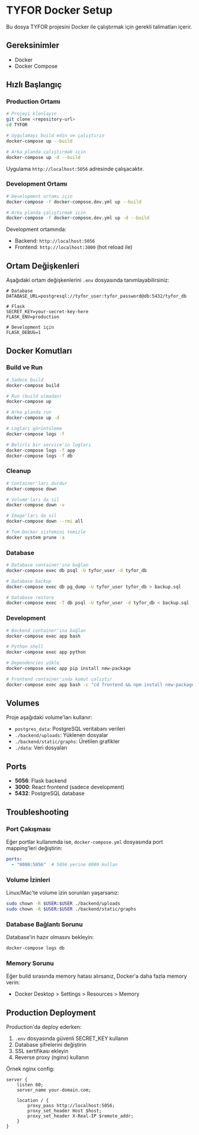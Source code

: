 # TYFOR Docker Setup

Bu dosya TYFOR projesini Docker ile çalıştırmak için gerekli talimatları içerir.

## Gereksinimler

- Docker
- Docker Compose

## Hızlı Başlangıç

### Production Ortamı

```bash
# Projeyi klonlayın
git clone <repository-url>
cd TYFOR

# Uygulamayı build edin ve çalıştırın
docker-compose up --build

# Arka planda çalıştırmak için
docker-compose up -d --build
```

Uygulama `http://localhost:5056` adresinde çalışacaktır.

### Development Ortamı

```bash
# Development ortamı için
docker-compose -f docker-compose.dev.yml up --build

# Arka planda çalıştırmak için
docker-compose -f docker-compose.dev.yml up -d --build
```

Development ortamında:
- Backend: `http://localhost:5056`
- Frontend: `http://localhost:3000` (hot reload ile)

## Ortam Değişkenleri

Aşağıdaki ortam değişkenlerini `.env` dosyasında tanımlayabilirsiniz:

```env
# Database
DATABASE_URL=postgresql://tyfor_user:tyfor_password@db:5432/tyfor_db

# Flask
SECRET_KEY=your-secret-key-here
FLASK_ENV=production

# Development için
FLASK_DEBUG=1
```

## Docker Komutları

### Build ve Run

```bash
# Sadece build
docker-compose build

# Run (build olmadan)
docker-compose up

# Arka planda run
docker-compose up -d

# Logları görüntüleme
docker-compose logs -f

# Belirli bir service'in logları
docker-compose logs -f app
docker-compose logs -f db
```

### Cleanup

```bash
# Container'ları durdur
docker-compose down

# Volume'ları da sil
docker-compose down -v

# Image'ları da sil
docker-compose down --rmi all

# Tüm Docker sistemini temizle
docker system prune -a
```

### Database

```bash
# Database container'ına bağlan
docker-compose exec db psql -U tyfor_user -d tyfor_db

# Database backup
docker-compose exec db pg_dump -U tyfor_user tyfor_db > backup.sql

# Database restore
docker-compose exec -T db psql -U tyfor_user -d tyfor_db < backup.sql
```

### Development

```bash
# Backend container'ına bağlan
docker-compose exec app bash

# Python shell
docker-compose exec app python

# Dependencies yükle
docker-compose exec app pip install new-package

# Frontend container'ında komut çalıştır
docker-compose exec app bash -c "cd frontend && npm install new-package"
```

## Volumes

Proje aşağıdaki volume'ları kullanır:

- `postgres_data`: PostgreSQL veritabanı verileri
- `./backend/uploads`: Yüklenen dosyalar
- `./backend/static/graphs`: Üretilen grafikler
- `./data`: Veri dosyaları

## Ports

- **5056**: Flask backend
- **3000**: React frontend (sadece development)
- **5432**: PostgreSQL database

## Troubleshooting

### Port Çakışması

Eğer portlar kullanımda ise, `docker-compose.yml` dosyasında port mapping'leri değiştirin:

```yaml
ports:
  - "8080:5056"  # 5056 yerine 8080 kullan
```

### Volume İzinleri

Linux/Mac'te volume izin sorunları yaşarsanız:

```bash
sudo chown -R $USER:$USER ./backend/uploads
sudo chown -R $USER:$USER ./backend/static/graphs
```

### Database Bağlantı Sorunu

Database'in hazır olmasını bekleyin:

```bash
docker-compose logs db
```

### Memory Sorunu

Eğer build sırasında memory hatası alırsanız, Docker'a daha fazla memory verin:

- Docker Desktop > Settings > Resources > Memory

## Production Deployment

Production'da deploy ederken:

1. `.env` dosyasında güvenli SECRET_KEY kullanın
2. Database şifrelerini değiştirin
3. SSL sertifikası ekleyin
4. Reverse proxy (nginx) kullanın

Örnek nginx config:

```nginx
server {
    listen 80;
    server_name your-domain.com;

    location / {
        proxy_pass http://localhost:5056;
        proxy_set_header Host $host;
        proxy_set_header X-Real-IP $remote_addr;
    }
}
```
